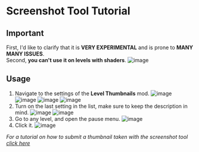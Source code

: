 # Screenshot Tool Tutorial
## Important
First, I'd like to clarify that it is **VERY EXPERIMENTAL** and is prone to **MANY MANY ISSUES**.<br>
Second, **you can't use it on levels with shaders**.
![image](https://github.com/user-attachments/assets/09471a88-b734-4d6b-ab93-83803cfa89dd)
## Usage 
1. Navigate to the settings of the **Level Thumbnails** mod.
![image](https://github.com/user-attachments/assets/407bfb30-c82e-42b1-9766-34fb2f27c92b)
![image](https://github.com/user-attachments/assets/a1c576ee-b142-4a63-9c6e-a5551d215193)
![image](https://github.com/user-attachments/assets/283782b8-21d5-423f-a87e-b6e1b527823b)
![image](https://github.com/user-attachments/assets/130cdcc3-b100-4de1-bd64-d5dc38cf1674)
2. Turn on the last setting in the list, make sure to keep the description in mind.
![image](https://github.com/user-attachments/assets/04f29ef9-c1f2-4938-9604-bfdefab0490c)
![image](https://github.com/user-attachments/assets/df776aaf-3a88-4412-884c-20edb58d0a11)
3. Go to any level, and open the pause menu.
![image](https://github.com/user-attachments/assets/b057c991-8807-4894-b877-5324442cb9a3)
4. Click it.
![image](https://github.com/user-attachments/assets/b5988717-8f4a-4d43-a263-69459193bafc)

*For a tutorial on how to submit a thumbnail taken with the screenshot tool [click here](https://cdc-sys.github.io/level-thumbnails/wiki/screenshot-tool-submission.md)*


